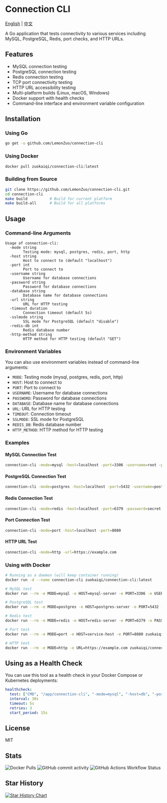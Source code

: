 # Connection CLI

[English](README.md) | [中文](README_zh.md)

A Go application that tests connectivity to various services including MySQL, PostgreSQL, Redis, port checks, and HTTP URLs.

## Features

- MySQL connection testing
- PostgreSQL connection testing
- Redis connection testing
- TCP port connectivity testing
- HTTP URL accessibility testing
- Multi-platform builds (Linux, macOS, Windows)
- Docker support with health checks
- Command-line interface and environment variable configuration

## Installation

### Using Go

```bash
go get -u github.com/LemonZuo/connection-cli
```

### Using Docker

```bash
docker pull zuokaiqi/connection-cli:latest
```

### Building from Source

```bash
git clone https://github.com/LemonZuo/connection-cli.git
cd connection-cli
make build          # Build for current platform
make build-all      # Build for all platforms
```

## Usage

### Command-line Arguments

```
Usage of connection-cli:
  -mode string
        Testing mode: mysql, postgres, redis, port, http
  -host string
        Host to connect to (default "localhost")
  -port int
        Port to connect to
  -username string
        Username for database connections
  -password string
        Password for database connections
  -database string
        Database name for database connections
  -url string
        URL for HTTP testing
  -timeout duration
        Connection timeout (default 5s)
  -sslmode string
        SSL mode for PostgreSQL (default "disable")
  -redis-db int
        Redis database number
  -http-method string
        HTTP method for HTTP testing (default "GET")
```

### Environment Variables

You can also use environment variables instead of command-line arguments:

- `MODE`: Testing mode (mysql, postgres, redis, port, http)
- `HOST`: Host to connect to
- `PORT`: Port to connect to
- `USERNAME`: Username for database connections
- `PASSWORD`: Password for database connections
- `DATABASE`: Database name for database connections
- `URL`: URL for HTTP testing
- `TIMEOUT`: Connection timeout
- `SSLMODE`: SSL mode for PostgreSQL
- `REDIS_DB`: Redis database number
- `HTTP_METHOD`: HTTP method for HTTP testing

### Examples

#### MySQL Connection Test

```bash
connection-cli -mode=mysql -host=localhost -port=3306 -username=root -password=secret -database=mydb
```

#### PostgreSQL Connection Test

```bash
connection-cli -mode=postgres -host=localhost -port=5432 -username=postgres -password=secret -database=mydb
```

#### Redis Connection Test

```bash
connection-cli -mode=redis -host=localhost -port=6379 -password=secret
```

#### Port Connection Test

```bash
connection-cli -mode=port -host=localhost -port=8080
```

#### HTTP URL Test

```bash
connection-cli -mode=http -url=https://example.com
```

### Using with Docker

```bash
# Running as a daemon (will keep container running)
docker run -d --name connection-cli zuokaiqi/connection-cli:latest

# MySQL test
docker run --rm -e MODE=mysql -e HOST=mysql-server -e PORT=3306 -e USERNAME=root -e PASSWORD=secret -e DATABASE=mydb zuokaiqi/connection-cli

# PostgreSQL test
docker run --rm -e MODE=postgres -e HOST=postgres-server -e PORT=5432 -e USERNAME=postgres -e PASSWORD=secret -e DATABASE=mydb zuokaiqi/connection-cli

# Redis test
docker run --rm -e MODE=redis -e HOST=redis-server -e PORT=6379 -e PASSWORD=secret zuokaiqi/connection-cli

# Port test
docker run --rm -e MODE=port -e HOST=service-host -e PORT=8080 zuokaiqi/connection-cli

# HTTP test
docker run --rm -e MODE=http -e URL=https://example.com zuokaiqi/connection-cli
```

## Using as a Health Check

You can use this tool as a health check in your Docker Compose or Kubernetes deployments:

```yaml
healthcheck:
  test: ["CMD", "/app/connection-cli", "-mode=mysql", "-host=db", "-port=3306", "-username=root", "-password=secret", "-database=mydb"]
  interval: 30s
  timeout: 5s
  retries: 3
  start_period: 15s
```

## License

MIT 

## Stats
![Docker Pulls](https://img.shields.io/docker/pulls/zuokaiqi/connection-cli)
![GitHub commit activity](https://img.shields.io/github/commit-activity/t/LemonZuo/connection-cli)
![GitHub Actions Workflow Status](https://img.shields.io/github/actions/workflow/status/LemonZuo/connection-cli/.github%2Fworkflows%2Fci.yml)

## Star History

[![Star History Chart](https://api.star-history.com/svg?repos=LemonZuo/connection-cli&type=Date)](https://www.star-history.com/#LemonZuo/connection-cli&Date)